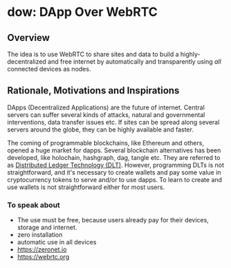 # dow: DApp Over WebRTC

## Overview

The idea is to use WebRTC to share sites and data to build a highly-decentralized and free internet by automatically and transparently using *all* connected devices as nodes.

## Rationale, Motivations and Inspirations

DApps (Decentralized Applications) are the future of internet. Central servers can suffer several kinds of attacks, natural and governmental interventions, data transfer issues etc. If sites can be spread along several servers around the globe, they can be highly available and faster.

The coming of programmable blockchains, like Ethereum and others, opened a huge market for dapps. Several blockchain alternatives has been developed, like holochain, hashgraph, dag, tangle etc. They are referred to as [Distributed Ledger Technology (DLT)](https://101blockchains.com/blockchain-vs-hashgraph-vs-dag-vs-holochain/). However, programming DLTs is not straightforward, and it's necessary to create wallets and pay some value in cryptocurrency tokens to serve and/or to use dapps. To learn to create and use wallets is not straightforward either for most users.

### To speak about

* The use must be free, because users already pay for their devices, storage and internet.
* zero installation
* automatic use in all devices
* <https://zeronet.io>
* <https://webrtc.org>
